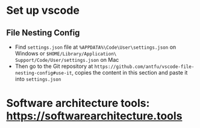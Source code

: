 # Set up vscode
## File Nesting Config 
   - Find `settings.json` file at `%APPDATA%\Code\User\settings.json` on Windows or `$HOME/Library/Application\ Support/Code/User/settings.json` on Mac
   - Then go to the Git repository at `https://github.com/antfu/vscode-file-nesting-config#use-it`, copies the content in this section and paste it into `settings.json`

# Software architecture tools: https://softwarearchitecture.tools
